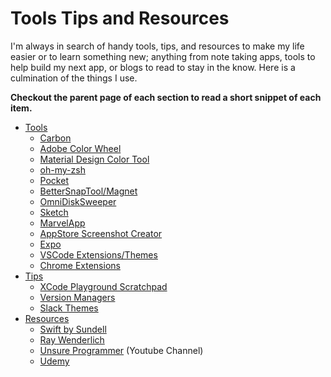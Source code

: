 # Tools Tips and Resources

I'm always in search of handy tools, tips, and resources to make my life easier or to learn something new; anything from note taking apps, tools to help build my next app, or blogs to read to stay in the know. Here is a culmination of the things I use. 

**Checkout the parent page of each section to read a short snippet of each item.**

* [Tools](Tools.md)
  * [Carbon](https://carbon.now.sh)
  * [Adobe Color Wheel](https://color.adobe.com/create/color-wheel/)
  * [Material Design Color Tool](https://material.io/tools/color)
  * [oh-my-zsh](https://ohmyz.sh/)
  * [Pocket](https://getpocket.com/)
  * [BetterSnapTool/Magnet](Tools.md#BetterSnapTool/Magnet)
  * [OmniDiskSweeper](https://www.omnigroup.com/more)
  * [Sketch](https://www.sketchapp.com/)
  * [MarvelApp](https://marvelapp.com/)
  * [AppStore Screenshot Creator](Tools.md#appstore-screenshot-creator)
  * [Expo](https://expo.io/)
  * [VSCode Extensions/Themes](Tools.md#vscode-extensions)
  * [Chrome Extensions](Tools.md#chrome-extensions)
* [Tips](Tips.md)
  * [XCode Playground Scratchpad](Tips.md#XCode-Playground-Scratchpad)
  * [Version Managers](Tips.md#Version-Manager)
  * [Slack Themes](https://slackthemes.net)
* [Resources](Resources.md)
  * [Swift by Sundell](https://www.swiftbysundell.com/)
  * [Ray Wenderlich](https://www.raywenderlich.com/)
  * [Unsure Programmer](https://www.youtube.com/channel/UCiNWv52iO_OAdZ12kslG4Cg/videos) (Youtube Channel)
  * [Udemy](https://www.udemy.com)
